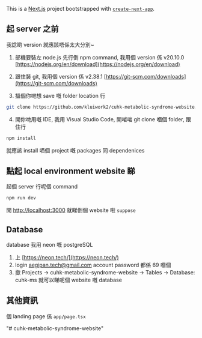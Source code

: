 This is a [Next.js](https://nextjs.org/) project bootstrapped with [`create-next-app`](https://github.com/vercel/next.js/tree/canary/packages/create-next-app).

## 起 server 之前

我諗啲 version 就應該唔係太大分別~

1. 部機要裝左 node.js 先行倒 npm command, 我用個 version 係 v20.10.0
   [https://nodejs.org/en/download](https://nodejs.org/en/download)

2. 跟住裝 git, 我用個 version 係 v2.38.1
   [https://git-scm.com/downloads](https://git-scm.com/downloads)

3. 搵個你哋想 save 嘅 folder location 行

```bash
git clone https://github.com/kluiwork2/cuhk-metabolic-syndrome-website.git
```

4. 開你哋用嘅 IDE, 我用 Visual Studio Code, 開啱啱 git clone 嗰個 folder, 跟住行

```bash
npm install
```

就應該 install 哂個 project 嘅 packages 同 dependenices

## 點起 local environment website 睇

起個 server 行呢個 command

```bash
npm run dev
```

開 [http://localhost:3000](http://localhost:3000) 就睇倒個 website 啦 `suppose`

## Database

database 我用 neon 嘅 postgreSQL

1. 上 [https://neon.tech/](https://neon.tech/)
2. login aegipan.tech@gmail.com account password 都係 69 嗰個
3. 撳 Projects -> cuhk-metabolic-syndrome-website -> Tables -> Database: cuhk-ms 就可以睇呢個 website 嘅 database

## 其他資訊

個 landing page 係 `app/page.tsx`

"# cuhk-metabolic-syndrome-website"
